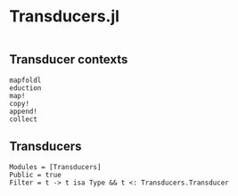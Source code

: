 # Transducers.jl

```@index
```

## Transducer contexts

```@docs
mapfoldl
eduction
map!
copy!
append!
collect
```

## Transducers

```@autodocs
Modules = [Transducers]
Public = true
Filter = t -> t isa Type && t <: Transducers.Transducer
```
